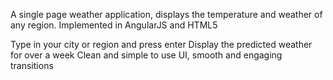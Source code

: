 A single page weather application, displays the temperature and weather of any region. Implemented in AngularJS and HTML5

Type in your city or region and press enter
Display the predicted weather for over a week
Clean and simple to use UI, smooth and engaging transitions
